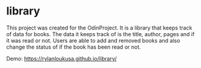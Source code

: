 # library
This project was created for the OdinProject. It is a library that keeps track of data for books. The data it keeps track of is the title, author, pages and if it was read or not. Users are able to add and removed books and also change the status of if the book has been read or not.

Demo: https://rylanloukusa.github.io/library/
